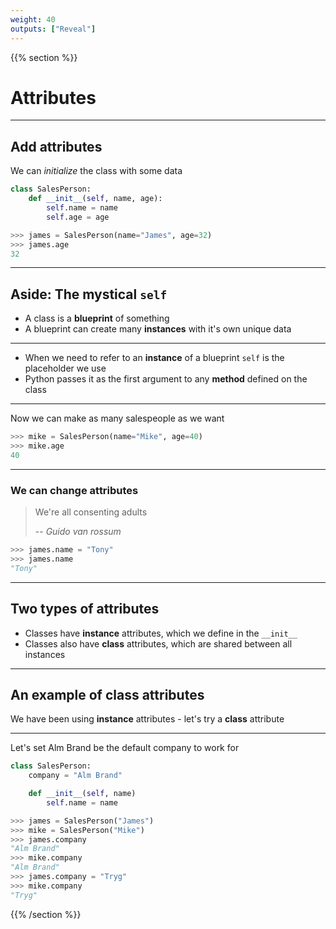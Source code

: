 ```yaml
---
weight: 40
outputs: ["Reveal"]
---
```


{{% section %}}

# Attributes

---

## Add attributes

We can *initialize* the class with some data

```python
class SalesPerson:
    def __init__(self, name, age):
        self.name = name
        self.age = age

>>> james = SalesPerson(name="James", age=32)
>>> james.age
32
```

---

## Aside: The mystical `self`

- A class is a **blueprint** of something
- A blueprint can create many **instances** with it's own unique data

---

- When we need to refer to an **instance** of a blueprint `self` is the placeholder we use
- Python passes it as the first argument to any **method** defined on the class

---

Now we can make as many salespeople as we want

```python
>>> mike = SalesPerson(name="Mike", age=40)
>>> mike.age
40
```

---

### We can change attributes

> We're all consenting adults
>
> -- <cite>Guido van rossum</cite>

```python
>>> james.name = "Tony"
>>> james.name
"Tony"
```

---

## Two types of attributes

- Classes have **instance** attributes, which we define in the `__init__`
- Classes also have **class** attributes, which are shared between all instances

---

## An example of class attributes

We have been using **instance** attributes - let's try a **class** attribute

---

Let's set Alm Brand be the default company to work for

```python
class SalesPerson:
    company = "Alm Brand"

    def __init__(self, name)
        self.name = name

>>> james = SalesPerson("James")
>>> mike = SalesPerson("Mike")
>>> james.company
"Alm Brand"
>>> mike.company
"Alm Brand"
>>> james.company = "Tryg"
>>> mike.company
"Tryg"
```

{{% /section %}}
